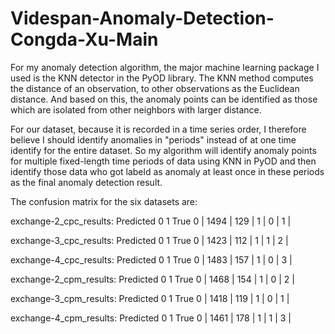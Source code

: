 # Videspan-Anomaly-Detection-Congda-Xu-Main


For my anomaly detection algorithm, the major machine learning package I used is the KNN detector in the PyOD library. The KNN method computes the distance of an observation, to other observations as the Euclidean distance. And based on this, the anomaly points can be identified as those which are isolated from other neighbors with larger distance.

For our dataset, because it is recorded in a time series order, I therefore believe I should identify anomalies in "periods" instead of at one time identify for the entire dataset. So my algorithm will identify anomaly points for multiple fixed-length time periods of data using KNN in PyOD and then identify those data who got labeld as anomaly at least once in these periods as the final anomaly detection result.

The confusion matrix for the six datasets are:

exchange-2_cpc_results:
         Predicted
         0      1
True 0 | 1494 | 129 |
     1 | 0    | 1   |

exchange-3_cpc_results:
         Predicted
         0      1
True 0 | 1423 | 112 |
     1 | 1    | 2   |

exchange-4_cpc_results:
         Predicted
         0      1
True 0 | 1483 | 157 |
     1 | 0    | 3   |
     
exchange-2_cpm_results:
         Predicted
         0      1
True 0 | 1468 | 154 |
     1 | 0    | 2   |

exchange-3_cpm_results:
         Predicted
         0      1
True 0 | 1418 | 119 |
     1 | 0    | 1   |
     
exchange-4_cpm_results:
         Predicted
         0      1
True 0 | 1461 | 178 |
     1 | 1    | 3   |
     

